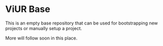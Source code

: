# ViUR Base #

This is an empty base repository that can be used for bootstrapping new projects or manually setup a project.

More will follow soon in this place.